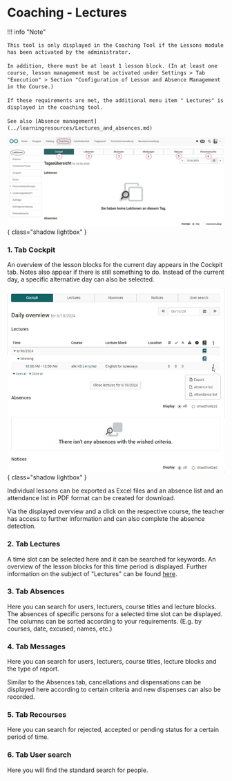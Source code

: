 # Coaching - Lectures

!!! info "Note"

    This tool is only displayed in the Coaching Tool if the Lessons module has been activated by the administrator.

    In addition, there must be at least 1 lesson block. (In at least one course, lesson management must be activated under Settings > Tab "Execution" > Section "Configuration of Lesson and Absence Management in the Course.)

    If these requirements are met, the additional menu item " Lectures" is displayed in the coaching tool.

    See also [Absence management](../learningresources/Lectures_and_absences.md)


![coaching_lektionen0_v1_de.png](assets/coaching_lektionen0_v1_de.png){ class="shadow lightbox" }


### 1. Tab Cockpit

An overview of the lesson blocks for the current day appears in the Cockpit tab. Notes also appear if there is still something to do. Instead of the current day, a specific alternative day can also be selected. 

![Coaching Tab Cockpit](assets/Coaching_Cockpit1_en.png){ class="shadow lightbox" }

Individual lessons can be exported as Excel files and an absence list and an attendance list in PDF format can be created for download.

Via the displayed overview and a click on the respective course, the teacher has access to further information and can also complete the absence detection.

### 2. Tab Lectures

A time slot can be selected here and it can be searched for keywords. An overview of the lesson blocks for this time period is displayed. Further information on the subject of "Lectures" can be found [here](../learningresources/Lectures_Teacher_view.md).

### 3. Tab Absences

Here you can search for users, lecturers, course titles and lecture blocks. The absences of specific persons for a selected time slot can be displayed. The columns can be sorted according to your requirements. (E.g. by courses, date, excused, names, etc.)

### 4. Tab Messages

Here you can search for users, lecturers, course titles, lecture blocks and the type of report.

Similar to the Absences tab, cancellations and dispensations can be displayed here according to certain criteria and new dispenses can also be recorded.


### 5. Tab Recourses

Here you can search for rejected, accepted or pending status for a certain period of time.

### 6. Tab User search

Here you will find the standard search for people.

